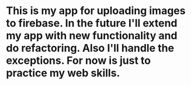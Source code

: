 # This is my app for uploading images to firebase. In the future I'll extend my app with new functionality and do refactoring. Also I'll handle the exceptions. For now is just to practice my web skills. 
